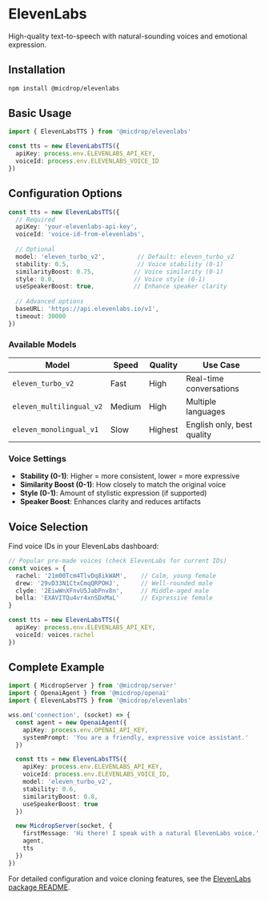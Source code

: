 # ElevenLabs

High-quality text-to-speech with natural-sounding voices and emotional expression.

## Installation

```bash
npm install @micdrop/elevenlabs
```

## Basic Usage

```typescript
import { ElevenLabsTTS } from '@micdrop/elevenlabs'

const tts = new ElevenLabsTTS({
  apiKey: process.env.ELEVENLABS_API_KEY,
  voiceId: process.env.ELEVENLABS_VOICE_ID
})
```

## Configuration Options

```typescript
const tts = new ElevenLabsTTS({
  // Required
  apiKey: 'your-elevenlabs-api-key',
  voiceId: 'voice-id-from-elevenlabs',
  
  // Optional
  model: 'eleven_turbo_v2',         // Default: eleven_turbo_v2
  stability: 0.5,                   // Voice stability (0-1)
  similarityBoost: 0.75,           // Voice similarity (0-1)
  style: 0.0,                      // Voice style (0-1)
  useSpeakerBoost: true,           // Enhance speaker clarity
  
  // Advanced options
  baseURL: 'https://api.elevenlabs.io/v1',
  timeout: 30000
})
```

### Available Models

| Model | Speed | Quality | Use Case |
|-------|-------|---------|----------|
| `eleven_turbo_v2` | Fast | High | Real-time conversations |
| `eleven_multilingual_v2` | Medium | High | Multiple languages |
| `eleven_monolingual_v1` | Slow | Highest | English only, best quality |

### Voice Settings

- **Stability (0-1)**: Higher = more consistent, lower = more expressive
- **Similarity Boost (0-1)**: How closely to match the original voice
- **Style (0-1)**: Amount of stylistic expression (if supported)
- **Speaker Boost**: Enhances clarity and reduces artifacts

## Voice Selection

Find voice IDs in your ElevenLabs dashboard:

```typescript
// Popular pre-made voices (check ElevenLabs for current IDs)
const voices = {
  rachel: '21m00Tcm4TlvDq8ikWAM',    // Calm, young female
  drew: '29vD33N1CtxCmqQRPOHJ',      // Well-rounded male  
  clyde: '2EiwWnXFnvU5JabPnv8n',     // Middle-aged male
  bella: 'EXAVITQu4vr4xnSDxMaL'      // Expressive female
}

const tts = new ElevenLabsTTS({
  apiKey: process.env.ELEVENLABS_API_KEY,
  voiceId: voices.rachel
})
```

## Complete Example

```typescript
import { MicdropServer } from '@micdrop/server'
import { OpenaiAgent } from '@micdrop/openai'
import { ElevenLabsTTS } from '@micdrop/elevenlabs'

wss.on('connection', (socket) => {
  const agent = new OpenaiAgent({
    apiKey: process.env.OPENAI_API_KEY,
    systemPrompt: 'You are a friendly, expressive voice assistant.'
  })

  const tts = new ElevenLabsTTS({
    apiKey: process.env.ELEVENLABS_API_KEY,
    voiceId: process.env.ELEVENLABS_VOICE_ID,
    model: 'eleven_turbo_v2',
    stability: 0.6,
    similarityBoost: 0.8,
    useSpeakerBoost: true
  })

  new MicdropServer(socket, {
    firstMessage: 'Hi there! I speak with a natural ElevenLabs voice.',
    agent,
    tts
  })
})
```

For detailed configuration and voice cloning features, see the [ElevenLabs package README](../../../packages/elevenlabs/README.md).